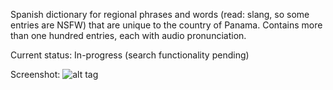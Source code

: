 Spanish dictionary for regional phrases and words (read: slang, so some entries are NSFW) that are unique to the country of Panama. Contains more than one hundred entries, each with audio pronunciation.

Current status: In-progress (search functionality pending)

Screenshot:
![alt tag](https://raw.github.com/jecw/ptydictionary/master/ptydiccionarioscreenshot.png)

